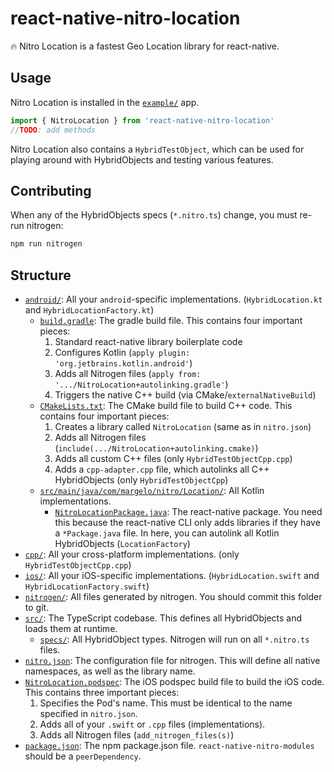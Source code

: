 # react-native-nitro-location

🔥 Nitro Location is a fastest Geo Location library for react-native.

## Usage

Nitro Location is installed in the [`example/`](./example) app.

```ts
import { NitroLocation } from 'react-native-nitro-location'
//TODO: add methods
```

Nitro Location also contains a `HybridTestObject`, which can be used for playing around with HybridObjects and testing various features.

## Contributing

When any of the HybridObjects specs (`*.nitro.ts`) change, you must re-run nitrogen:

```ts
npm run nitrogen
```

## Structure

- [`android/`](android): All your `android`-specific implementations. (`HybridLocation.kt` and `HybridLocationFactory.kt`)
  - [`build.gradle`](android/build.gradle): The gradle build file. This contains four important pieces:
    1. Standard react-native library boilerplate code
    2. Configures Kotlin (`apply plugin: 'org.jetbrains.kotlin.android'`)
    3. Adds all Nitrogen files (`apply from: '.../NitroLocation+autolinking.gradle'`)
    4. Triggers the native C++ build (via CMake/`externalNativeBuild`)
  - [`CMakeLists.txt`](android/CMakeLists.txt): The CMake build file to build C++ code. This contains four important pieces:
    1. Creates a library called `NitroLocation` (same as in `nitro.json`)
    2. Adds all Nitrogen files (`include(.../NitroLocation+autolinking.cmake)`)
    3. Adds all custom C++ files (only `HybridTestObjectCpp.cpp`)
    4. Adds a `cpp-adapter.cpp` file, which autolinks all C++ HybridObjects (only `HybridTestObjectCpp`)
  - [`src/main/java/com/margelo/nitro/Location/`](android/src/main/java/com/margelo/nitro/Location/): All Kotlin implementations.
    - [`NitroLocationPackage.java`](android/src/main/java/com/margelo/nitro/Location/NitroLocationPackage.java): The react-native package. You need this because the react-native CLI only adds libraries if they have a `*Package.java` file. In here, you can autolink all Kotlin HybridObjects (`LocationFactory`)
- [`cpp/`](cpp): All your cross-platform implementations. (only `HybridTestObjectCpp.cpp`)
- [`ios/`](ios): All your iOS-specific implementations. (`HybridLocation.swift` and `HybridLocationFactory.swift`)
- [`nitrogen/`](nitrogen): All files generated by nitrogen. You should commit this folder to git.
- [`src/`](src): The TypeScript codebase. This defines all HybridObjects and loads them at runtime.
  - [`specs/`](src/specs): All HybridObject types. Nitrogen will run on all `*.nitro.ts` files.
- [`nitro.json`](nitro.json): The configuration file for nitrogen. This will define all native namespaces, as well as the library name.
- [`NitroLocation.podspec`](NitroLocation.podspec): The iOS podspec build file to build the iOS code. This contains three important pieces:
  1. Specifies the Pod's name. This must be identical to the name specified in `nitro.json`.
  2. Adds all of your `.swift` or `.cpp` files (implementations).
  3. Adds all Nitrogen files (`add_nitrogen_files(s)`)
- [`package.json`](package.json): The npm package.json file. `react-native-nitro-modules` should be a `peerDependency`.